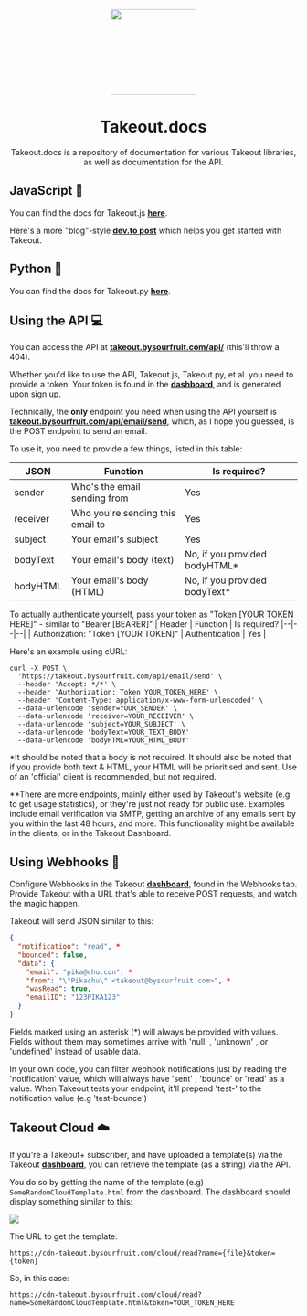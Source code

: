 <p align='center'><img src="https://i.ibb.co/s9kq3V0/takeout.png" height="150px"/></p>
<h1 align='center'>Takeout.docs</h1>
<p align='center'>Takeout.docs is a repository of documentation for various Takeout libraries, as well as documentation for the API.</p>


## JavaScript 🔗
You can find the docs for Takeout.js **[here](https://github.com/Takeout-bysourfruit/takeout.js)**. 

Here's a more "blog"-style **[dev.to post](https://dev.to/takeout/getting-started-with-takeout-using-nodejs-5407)** which helps you get started with Takeout. 

## Python 🔗
You can find the docs for Takeout.py **[here](https://github.com/Takeout-bysourfruit/takeout.py)**. 

## Using the API 💻
You can access the API at **[takeout.bysourfruit.com/api/](https://takeout.bysourfruit.com/api/)** (this'll throw a 404). 

Whether you'd like to use the API, Takeout.js, Takeout.py, et al. you need to provide a token. 
Your token is found in the **[dashboard](https://takeout.bysourfruit.com/dashboard)**, and is generated upon sign up.

Technically, the **only** endpoint you need when using the API yourself is **[takeout.bysourfruit.com/api/email/send](https://takeout.bysourfruit.com/api/email/send)**, 
which, as I hope you guessed, is the POST endpoint to send an email. 

To use it, you need to provide a few things, listed in this table: 

| JSON   | Function  | Is required?  |
|---|---|---|
| sender | Who's the email sending from | Yes |
| receiver  | Who you're sending this email to  | Yes |
| subject  | Your email's subject  | Yes |
| bodyText  | Your email's body (text)  | No, if you provided bodyHTML* |
| bodyHTML  | Your email's body (HTML)  | No, if you provided bodyText* |

To actually authenticate yourself, pass your token as "Token [YOUR TOKEN HERE]" - similar to "Bearer [BEARER]"
| Header | Function | Is required?
|--|--|--|
| Authorization: "Token [YOUR TOKEN]" | Authentication | Yes |

Here's an example using cURL:

```shell
curl -X POST \
  'https://takeout.bysourfruit.com/api/email/send' \
  --header 'Accept: */*' \
  --header 'Authorization: Token YOUR_TOKEN_HERE' \
  --header 'Content-Type: application/x-www-form-urlencoded' \
  --data-urlencode 'sender=YOUR_SENDER' \
  --data-urlencode 'receiver=YOUR_RECEIVER' \
  --data-urlencode 'subject=YOUR_SUBJECT' \
  --data-urlencode 'bodyText=YOUR_TEXT_BODY'
  --data-urlencode 'bodyHTML=YOUR_HTML_BODY'
```


*It should be noted that a body is not required. It should also be noted that if you provide both text & HTML, your HTML will be prioritised and sent. Use of an 'official' client is recommended, but not required. 

**There are more endpoints, mainly either used by Takeout's website (e.g to get usage statistics), or they're just not ready for public use. Examples include email verification via SMTP, getting an archive of any emails sent by you within the last 48 hours, and more. This functionality might be available in the clients, or in the Takeout Dashboard.

## Using Webhooks :bell:

Configure Webhooks in the Takeout **[dashboard](https://takeout.bysourfruit.com/dashboard)**, found in the Webhooks tab. Provide Takeout with a URL that's able to receive POST requests, and watch the magic happen. 

Takeout will send JSON similar to this:
```json
{
  "notification": "read", *
  "bounced": false,
  "data": {
    "email": "pika@chu.con", *
    "from": "\"Pikachu\" <takeout@bysourfruit.com>", *
    "wasRead": true,
    "emailID": "123PIKA123"
  }
}
```

Fields marked using an asterisk (\*\) will always be provided with values. Fields without them may sometimes arrive with 'null' , 'unknown' , or 'undefined' instead of usable data.

In your own code, you can filter webhook notifications just by reading the 'notification' value, which will always have 'sent' , 'bounce' or 'read' as a value. When Takeout tests your endpoint, it'll prepend 'test-' to the notification value (e.g 'test-bounce')

## Takeout Cloud ☁️
If you're a Takeout+ subscriber, and have uploaded a template(s) via the Takeout **[dashboard](https://takeout.bysourfruit.com/dashboard)**, you can retrieve the template (as a string) via the API. 

You do so by getting the name of the template (e.g) `SomeRandomCloudTemplate.html` from the dashboard. The dashboard should display something similar to this:

![](https://i.ibb.co/FzXgSRs/Screenshot-2022-10-09-at-3-37-33-pm.png)

The URL to get the template:
```
https://cdn-takeout.bysourfruit.com/cloud/read?name={file}&token={token}
```

So, in this case:
```
https://cdn-takeout.bysourfruit.com/cloud/read?name=SomeRandomCloudTemplate.html&token=YOUR_TOKEN_HERE
```

